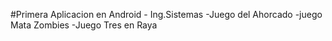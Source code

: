 #Primera Aplicacion en Android - Ing.Sistemas
	-Juego del Ahorcado
	-juego Mata Zombies
	-Juego Tres en Raya